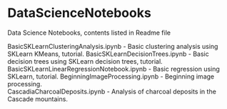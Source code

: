 # DataScienceNotebooks
Data Science Notebooks, contents listed in Readme file

BasicSKLearnClusteringAnalysis.ipynb - Basic clustering analysis using SKLearn KMeans, tutorial.
BasicSKLearnDecisionTrees.ipynb - Basic decision trees using SKLearn decision trees, tutorial.
BasicSKLearnLinearRegressionNotebook.ipynb - Basic regression using SKLearn, tutorial.
BeginningImageProcessing.ipynb - Beginning image processing. <br>
CascadiaCharcoalDeposits.ipynb - Analysis of charcoal deposits in the Cascade mountains.

